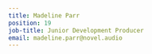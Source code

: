 ```yaml
---
title: Madeline Parr
position: 19
job-title: Junior Development Producer
email: madeline.parr@novel.audio
---
```


